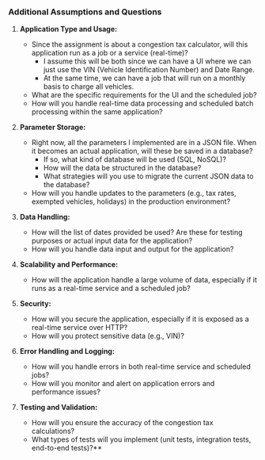 ### Additional Assumptions and Questions

1. **Application Type and Usage:**
    - Since the assignment is about a congestion tax calculator, will this application run as a job or a service (real-time)?
        - I assume this will be both since we can have a UI where we can just use the VIN (Vehicle Identification Number) and Date Range.
        - At the same time, we can have a job that will run on a monthly basis to charge all vehicles.
    - What are the specific requirements for the UI and the scheduled job?
    - How will you handle real-time data processing and scheduled batch processing within the same application?

2. **Parameter Storage:**
    - Right now, all the parameters I implemented are in a JSON file. When it becomes an actual application, will these be saved in a database?
        - If so, what kind of database will be used (SQL, NoSQL)?
        - How will the data be structured in the database?
        - What strategies will you use to migrate the current JSON data to the database?
    - How will you handle updates to the parameters (e.g., tax rates, exempted vehicles, holidays) in the production environment?

3. **Data Handling:**
    - How will the list of dates provided be used? Are these for testing purposes or actual input data for the application?
    - How will you handle data input and output for the application?

4. **Scalability and Performance:**
    - How will the application handle a large volume of data, especially if it runs as a real-time service and a scheduled job?
 
5. **Security:**
    - How will you secure the application, especially if it is exposed as a real-time service over HTTP?
    - How will you protect sensitive data (e.g., VIN)?

6. **Error Handling and Logging:**
    - How will you handle errors in both real-time service and scheduled jobs?
    - How will you monitor and alert on application errors and performance issues?

7. **Testing and Validation:**
    - How will you ensure the accuracy of the congestion tax calculations?
    - What types of tests will you implement (unit tests, integration tests, end-to-end tests)?**
